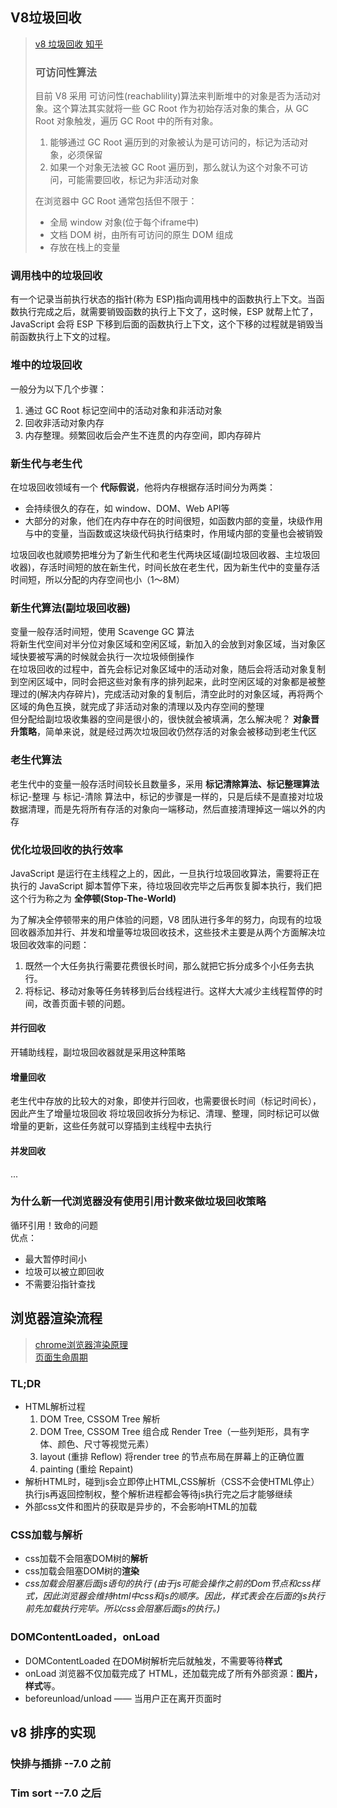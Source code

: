 ## V8垃圾回收

> [v8 垃圾回收 知乎](https://zhuanlan.zhihu.com/p/146749402)  
>
> ### 可访问性算法
>目前 V8 采用 可访问性(reachablility)算法来判断堆中的对象是否为活动对象。这个算法其实就将一些 GC Root 作为初始存活对象的集合，从 GC Root 对象触发，遍历 GC Root 中的所有对象。
>1. 能够通过 GC Root 遍历到的对象被认为是可访问的，标记为活动对象，必须保留
>2. 如果一个对象无法被 GC Root 遍历到，那么就认为这个对象不可访问，可能需要回收，标记为非活动对象
>
> 在浏览器中 GC Root 通常包括但不限于：
> - 全局 window 对象(位于每个iframe中)
> - 文档 DOM 树，由所有可访问的原生 DOM 组成
> - 存放在栈上的变量

### 调用栈中的垃圾回收
有一个记录当前执行状态的指针(称为 ESP)指向调用栈中的函数执行上下文。当函数执行完成之后，就需要销毁函数的执行上下文了，这时候，ESP 就帮上忙了，JavaScript 会将 ESP 下移到后面的函数执行上下文，这个下移的过程就是销毁当前函数执行上下文的过程。
### 堆中的垃圾回收
一般分为以下几个步骤：
1. 通过 GC Root 标记空间中的活动对象和非活动对象
2. 回收非活动对象内存
3. 内存整理。频繁回收后会产生不连贯的内存空间，即内存碎片

### 新生代与老生代
在垃圾回收领域有一个 **代际假说**，他将内存根据存活时间分为两类：
- 会持续很久的存在，如 window、DOM、Web API等
- 大部分的对象，他们在内存中存在的时间很短，如函数内部的变量，块级作用与中的变量，当函数或这块级代码执行结束时，作用域内部的变量也会被销毁

垃圾回收也就顺势把堆分为了新生代和老生代两块区域(副垃圾回收器、主垃圾回收器)，存活时间短的放在新生代，时间长放在老生代，因为新生代中的变量存活时间短，所以分配的内存空间也小（1～8M）

### 新生代算法(副垃圾回收器)
变量一般存活时间短，使用 Scavenge GC 算法  
将新生代空间对半分位对象区域和空闲区域，新加入的会放到对象区域，当对象区域快要被写满的时候就会执行一次垃圾倾倒操作  
在垃圾回收的过程中，首先会标记对象区域中的活动对象，随后会将活动对象复制到空闲区域中，同时会把这些对象有序的排列起来，此时空闲区域的对象都是被整理过的(解决内存碎片)，完成活动对象的复制后，清空此时的对象区域，再将两个区域的角色互换，就完成了非活动对象的清理以及内存空间的整理  
但分配给副垃圾收集器的空间是很小的，很快就会被填满，怎么解决呢？ **对象晋升策略**，简单来说，就是经过两次垃圾回收仍然存活的对象会被移动到老生代区

### 老生代算法
老生代中的变量一般存活时间较长且数量多，采用 **标记清除算法、标记整理算法**
标记-整理 与 标记-清除 算法中，标记的步骤是一样的，只是后续不是直接对垃圾数据清理，而是先将所有存活的对象向一端移动，然后直接清理掉这一端以外的内存

### 优化垃圾回收的执行效率
JavaScript 是运行在主线程之上的，因此，一旦执行垃圾回收算法，需要将正在执行的 JavaScript 脚本暂停下来，待垃圾回收完毕之后再恢复脚本执行，我们把这个行为称之为 **全停顿(Stop-The-World)**

为了解决全停顿带来的用户体验的问题，V8 团队进行多年的努力，向现有的垃圾回收器添加并行、并发和增量等垃圾回收技术，这些技术主要是从两个方面解决垃圾回收效率的问题：

1. 既然一个大任务执行需要花费很长时间，那么就把它拆分成多个小任务去执行。
2. 将标记、移动对象等任务转移到后台线程进行。这样大大减少主线程暂停的时间，改善页面卡顿的问题。

#### 并行回收
开辅助线程，副垃圾回收器就是采用这种策略
#### 增量回收
老生代中存放的比较大的对象，即使并行回收，也需要很长时间（标记时间长），因此产生了增量垃圾回收
将垃圾回收拆分为标记、清理、整理，同时标记可以做增量的更新，这些任务就可以穿插到主线程中去执行
#### 并发回收
...

### 为什么新一代浏览器没有使用引用计数来做垃圾回收策略
循环引用！致命的问题  
优点：
- 最大暂停时间小
- 垃圾可以被立即回收
- 不需要沿指针查找


## 浏览器渲染流程
> [chrome浏览器渲染原理](https://segmentfault.com/a/1190000038468748?utm_source=sf-similar-article)  
> [页面生命周期](https://zh.javascript.info/onload-ondomcontentloaded)
### TL;DR
- HTML解析过程
  1. DOM Tree, CSSOM Tree 解析
  3. DOM Tree, CSSOM Tree 组合成 Render Tree（一些列矩形，具有字体、颜色、尺寸等视觉元素）
  4. layout (重排 Reflow) 将render tree 的节点布局在屏幕上的正确位置
  5. painting (重绘 Repaint)
- 解析HTML时，碰到js会立即停止HTML,CSS解析（CSS不会使HTML停止）执行js再返回控制权，整个解析进程都会等待js执行完之后才能够继续
- 外部css文件和图片的获取是异步的，不会影响HTML的加载

### CSS加载与解析
- css加载不会阻塞DOM树的**解析**
- css加载会阻塞DOM树的**渲染**
- *css加载会阻塞后面js语句的执行 (由于js可能会操作之前的Dom节点和css样式，因此浏览器会维持html中css和js的顺序。因此，样式表会在后面的js执行前先加载执行完毕。所以css会阻塞后面js的执行。)*

### DOMContentLoaded，onLoad
- DOMContentLoaded 在DOM树解析完后就触发，不需要等待**样式**  
- onLoad 浏览器不仅加载完成了 HTML，还加载完成了所有外部资源：**图片，样式**等。
- beforeunload/unload —— 当用户正在离开页面时

## v8 排序的实现
### 快排与插排 --7.0 之前
### Tim sort --7.0 之后 